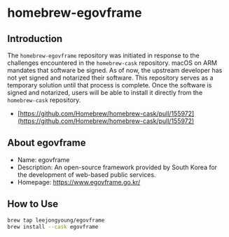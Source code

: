 # homebrew-egovframe

## Introduction
The `homebrew-egovframe` repository was initiated in response to the challenges encountered in the `homebrew-cask` repository. macOS on ARM mandates that software be signed. As of now, the upstream developer has not yet signed and notarized their software. This repository serves as a temporary solution until that process is complete. Once the software is signed and notarized, users will be able to install it directly from the `homebrew-cask` repository.

- [https://github.com/Homebrew/homebrew-cask/pull/155972](https://github.com/Homebrew/homebrew-cask/pull/155972)

## About egovframe
- Name: egovframe
- Description: An open-source framework provided by South Korea for the development of web-based public services.
- Homepage: https://www.egovframe.go.kr/

## How to Use

``` bash
brew tap leejongyoung/egovframe
brew install --cask egovframe
```
